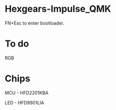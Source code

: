 # Hexgears-Impulse_QMK

FN+Esc to enter bootloader.

# To do

RGB

# Chips
MCU - HFD2201KBA

LED - HFD9901LIA
